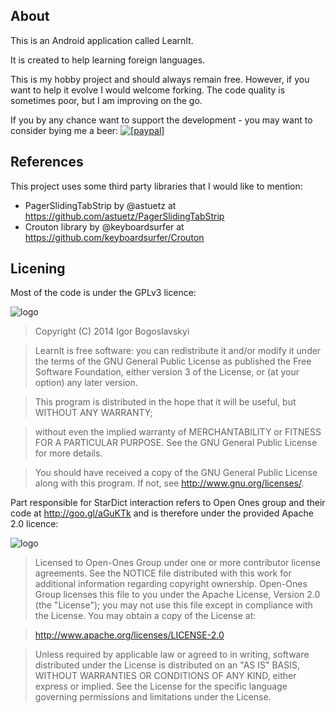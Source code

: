 About
--------
This is an Android application called LearnIt. 

It is created to help learning foreign languages.

This is my hobby project and should always remain free. However, if you want to help it evolve I would welcome forking. The code quality is sometimes poor, but I am improving on the go.

If you by any chance want to support the development - you may want to consider bying me a beer:
<a href="https://www.paypal.com/cgi-bin/webscr?cmd=_s-xclick&hosted_button_id=W22SBEL95FT94"><img src="https://www.paypalobjects.com/en_US/i/btn/btn_donate_SM.gif" alt="[paypal]" /></a>

References
----------
This project uses some third party libraries that I would like to mention:

- PagerSlidingTabStrip by @astuetz at https://github.com/astuetz/PagerSlidingTabStrip
- Crouton library by @keyboardsurfer at https://github.com/keyboardsurfer/Crouton

Licening
---------
Most of the code is under the GPLv3 licence: 

![logo][logo1]

[logo1]:http://www.gnu.org/graphics/gplv3-127x51.png "GPL"

> Copyright (C) 2014  Igor Bogoslavskyi

> LearnIt is free software: you can redistribute it and/or modify
it under the terms of the GNU General Public License as published
the Free Software Foundation, either version 3 of the License, or
(at your option) any later version.

> This program is distributed in the hope that it will be useful,
but WITHOUT ANY WARRANTY; 

> without even the implied warranty of
MERCHANTABILITY or FITNESS FOR A PARTICULAR PURPOSE.  See the
GNU General Public License for more details.

> You should have received a copy of the GNU General Public License
along with this program.  If not, see <http://www.gnu.org/licenses/>.

Part responsible for StarDict interaction refers to Open Ones group and their code at http://goo.gl/aGuKTk and is therefore under the provided Apache 2.0 licence:

![logo][logo2]

[logo2]:http://www.apache.org/images/feather-small.gif "Apache"


> Licensed to Open-Ones Group under one or more contributor license
 agreements. See the NOTICE file distributed with this work
 for additional information regarding copyright ownership.
 Open-Ones Group licenses this file to you under the Apache License,
 Version 2.0 (the "License"); you may not use this file
 except in compliance with the License. You may obtain a
 copy of the License at:

> http://www.apache.org/licenses/LICENSE-2.0

> Unless required by applicable law or agreed to in writing,
 software distributed under the License is distributed on
 an "AS IS" BASIS, WITHOUT WARRANTIES OR CONDITIONS OF ANY
 KIND, either express or implied. See the License for the
 specific language governing permissions and limitations
 under the License.

